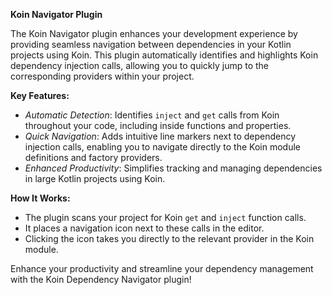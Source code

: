 **Koin Navigator Plugin**

The Koin Navigator plugin enhances your development experience by providing seamless navigation between dependencies in your Kotlin projects using Koin. This plugin automatically identifies and highlights Koin dependency injection calls, allowing you to quickly jump to the corresponding providers within your project.

**Key Features:**

- *Automatic Detection*: Identifies `inject` and `get` calls from Koin throughout your code, including inside functions and properties.
- *Quick Navigation*: Adds intuitive line markers next to dependency injection calls, enabling you to navigate directly to the Koin module definitions and factory providers.
- *Enhanced Productivity*: Simplifies tracking and managing dependencies in large Kotlin projects using Koin.

**How It Works:**

- The plugin scans your project for Koin `get` and `inject` function calls.
- It places a navigation icon next to these calls in the editor.
- Clicking the icon takes you directly to the relevant provider in the Koin module.

Enhance your productivity and streamline your dependency management with the Koin Dependency Navigator plugin!
